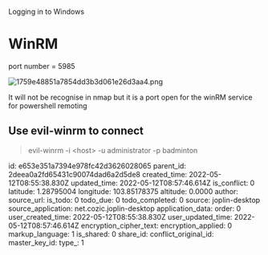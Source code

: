 Logging in to Windows

# WinRM

port number = 5985

![1759e48851a7854dd3b3d061e26d3aa4.png](:/e18f8d01f5cb4445853a1cf5134f423c)

It will not be recognise in nmap but it is a port open for the winRM service for powershell remoting

## Use evil-winrm to connect

> evil-winrm -i &lt;host&gt; -u administrator -p badminton

id: e653e351a7394e978fc42d3626028065
parent_id: 2deea0a2fd65431c90074dad6a2d5de8
created_time: 2022-05-12T08:55:38.830Z
updated_time: 2022-05-12T08:57:46.614Z
is_conflict: 0
latitude: 1.28795004
longitude: 103.85178375
altitude: 0.0000
author: 
source_url: 
is_todo: 0
todo_due: 0
todo_completed: 0
source: joplin-desktop
source_application: net.cozic.joplin-desktop
application_data: 
order: 0
user_created_time: 2022-05-12T08:55:38.830Z
user_updated_time: 2022-05-12T08:57:46.614Z
encryption_cipher_text: 
encryption_applied: 0
markup_language: 1
is_shared: 0
share_id: 
conflict_original_id: 
master_key_id: 
type_: 1